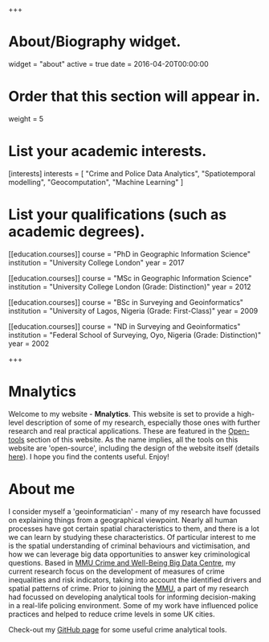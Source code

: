 +++
# About/Biography widget.
widget = "about"
active = true
date = 2016-04-20T00:00:00

# Order that this section will appear in.
weight = 5

# List your academic interests.
[interests]
  interests = [
    "Crime and Police Data Analytics",
    "Spatiotemporal modelling",
    "Geocomputation",
    "Machine Learning"
  ]

# List your qualifications (such as academic degrees).
[[education.courses]]
  course = "PhD in Geographic Information Science"
  institution = "University College London"
  year = 2017

[[education.courses]]
  course = "MSc in Geographic Information Science"
  institution = "University College London (Grade: Distinction)"
  year = 2012

[[education.courses]]
  course = "BSc in Surveying and Geoinformatics"
  institution = "University of Lagos, Nigeria (Grade: First-Class)"
  year = 2009

[[education.courses]]
  course = "ND in Surveying and Geoinformatics"
  institution = "Federal School of Surveying, Oyo, Nigeria (Grade: Distinction)"
  year = 2002
 
+++

# Mnalytics

Welcome to my website - **Mnalytics**. This website is set to provide a high-level description of some of my research, especially those ones with further research and real practical applications. These are featured in the [Open-tools](https://www.madepeju.com/#projects) section of this website. As the name implies, all the tools on this website are 'open-source', including the design of the website itself (details [here](https://amber.rbind.io/blog/2016/12/19/creatingsite/)). I hope you find the contents useful. Enjoy!

# About me

I consider myself a 'geoinformatician' - many of my research have focussed on explaining things from a geographical viewpoint. Nearly all human processes have got certain spatial characteristics to them, and there is a lot we can learn by studying these characteristics. Of particular interest to me is the spatial understanding of criminal behaviours and victimisation, and how we can leverage big data opportunities to answer key criminological questions. Based in [MMU Crime and Well-Being Big Data Centre](https://www2.mmu.ac.uk/crime-and-policing/big-data-centre/), my current research focus on the development of measures of crime inequalities and risk indicators, taking into account the identified drivers and spatial patterns of crime. Prior to joining the [MMU]((https://www2.mmu.ac.uk/crime-and-policing/big-data-centre/)), a part of my research had focussed on developing analytical tools for informing decision-making in a real-life policing environment. Some of my work have influenced police practices and helped to reduce crime levels in some UK cities. 

Check-out my [GitHub page](https://github.com/MAnalytics) for some useful crime analytical tools.
